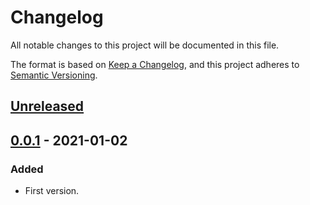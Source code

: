 # Changelog

All notable changes to this project will be documented in this file.

The format is based on [Keep a Changelog][Keep a Changelog], and this project adheres to [Semantic Versioning][Semantic Versioning].

## [Unreleased]

## [0.0.1] - 2021-01-02

### Added

- First version.

<!-- Links -->
[Keep a Changelog]: https://keepachangelog.com/
[Semantic Versioning]: https://semver.org/

<!-- Versions -->
[Unreleased]: https://github.com/manastalukdar/investments-analyzer/compare/v0.0.1..HEAD
[0.0.2]: https://github.com/manastalukdar/investments-analyzer/compare/v0.0.1..v0.0.2
[0.0.1]: https://github.com/manastalukdar/investments-analyzer/releases/tag/v0.0.1
